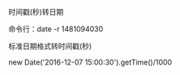 时间戳(秒)转日期

命令行：date -r 1481094030

标准日期格式转时间戳(秒)

new Date('2016-12-07 15:00:30').getTime()/1000











